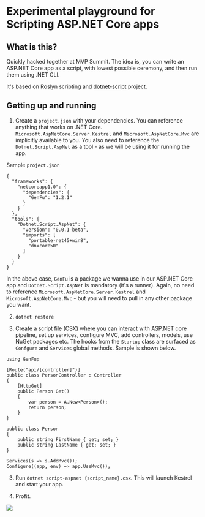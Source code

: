 # Experimental playground for Scripting ASP.NET Core apps

## What is this? 

Quickly hacked together at MVP Summit. The idea is, you can write an ASP.NET Core app as a script, with lowest possible ceremony, and then run them using .NET CLI.

It's based on Roslyn scripting and [dotnet-script](https://github.com/filipw/dotnet-script) project.

## Getting up and running

1) Create a `project.json` with your dependencies. You can reference anything that works on .NET Core. `Microsoft.AspNetCore.Server.Kestrel` and `Microsoft.AspNetCore.Mvc` are implicitly available to you. You also need to reference the `Dotnet.Script.AspNet` as a tool - as we will be using it for running the app.

Sample `project.json`

```
{
  "frameworks": {
    "netcoreapp1.0": {
      "dependencies": {
        "GenFu": "1.2.1"
      }
    }
  },
  "tools": {
    "Dotnet.Script.AspNet": {
      "version": "0.0.1-beta",
      "imports": [
        "portable-net45+win8",
        "dnxcore50"
      ]
    }
  }
}
```

In the above case, `GenFu` is a package we wanna use in our ASP.NET Core app and `Dotnet.Script.AspNet` is mandatory (it's a runner). Again, no need to reference `Microsoft.AspNetCore.Server.Kestrel` and `Microsoft.AspNetCore.Mvc` - but you will need to pull in any other package you want.

2) `dotnet restore`

3) Create a script file (CSX) where you can interact with ASP.NET core pipeline, set up services, configure MVC, add controllers, models, use NuGet packages etc. The hooks from the `Startup` class are surfaced as `Confgure` and `Services` global methods. Sample is shown below.

```
using GenFu;

[Route("api/[controller]")]
public class PersonController : Controller
{
    [HttpGet]
    public Person Get()
    {
        var person = A.New<Person>();
        return person;
    }
}

public class Person
{
    public string FirstName { get; set; }
    public string LastName { get; set; }
}

Services(s => s.AddMvc());
Configure((app, env) => app.UseMvc());
```

3) Run `dotnet script-aspnet {script_name}.csx`. This will launch Kestrel and start your app. 

4) Profit.

![](http://g.recordit.co/rbJvrQe47u.gif)
